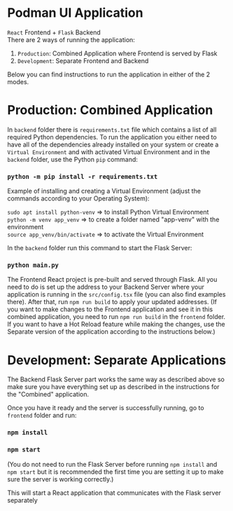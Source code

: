 # Podman UI Application

`React` Frontend + `Flask` Backend<br  />
There are 2 ways of running the application:
1) `Production`: Combined Application where Frontend is served by Flask
2) `Development`: Separate Frontend and Backend

Below you can find instructions to run the application in either of the 2 modes.

# Production: Combined Application
In `backend` folder there is `requirements.txt` file which contains a list of all required Python dependencies. To run the application you either need to have all of the dependencies already installed on your system or create a `Virtual Environment` and with activated Virtual Environment and in the `backend` folder, use the Python `pip` command:<br/>
### `python -m pip install -r requirements.txt`

Example of installing and creating a Virtual Environment (adjust the commands according to your Operating System): 

`sudo apt install python-venv` => to install Python Virtual Environment<br  />
`python -m venv app_venv` => to create a folder named "app-venv" with the environment<br  />
`source app_venv/bin/activate` => to activate the Virtual Environment

In the `backend` folder run this command to start the Flask Server:<br  />

### `python main.py`

The Frontend React project is pre-built and served through Flask. All you need to do is set up the address to your Backend Server where your application is running
in the `src/config.tsx` file (you can also find examples there). After that, run `npm run build` to apply your updated addresses.
(If you want to make changes to the Frontend application and see it in this combined application, you need to run `npm run build` in the `frontend` folder. If you want to have a Hot Reload feature while making the changes, use the Separate version of the application according to the instructions below.)

# Development: Separate Applications
The Backend Flask Server part works the same way as described above so make sure you have everything set up as described in the instructions for the "Combined" application.<br  />

Once you have it ready and the server is successfully running, go to `frontend` folder and run:<br  />

### `npm install`<br />

### `npm start`<br />

(You do not need to run the Flask Server before running `npm install` and `npm start` but it is recommended the first time you are setting it up to make sure the server is working correctly.)

This will start a React application that communicates with the Flask server separately<br  />